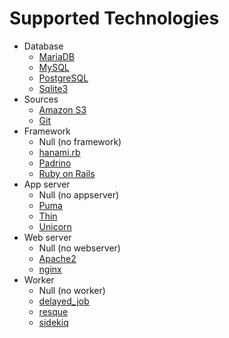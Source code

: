 # Supported Technologies

-  Database
    - [MariaDB](https://mariadb.org/)
    - [MySQL](https://www.mysql.com/)
    - [PostgreSQL](https://www.postgresql.org/)
    - [Sqlite3](https://www.sqlite.org/)
- Sources
    - [Amazon S3](https://aws.amazon.com/s3/)
    - [Git](https://git-scm.com/)
- Framework
    - Null (no framework)
    - [hanami.rb](http://hanamirb.org/)
    - [Padrino](http://padrinorb.com/)
    - [Ruby on Rails](http://rubyonrails.org/)
- App server
    - Null (no appserver)
    - [Puma](http://puma.io/)
    - [Thin](http://code.macournoyer.com/thin/)
    - [Unicorn](https://unicorn.bogomips.org/)
- Web server
    - Null (no webserver)
    - [Apache2](https://httpd.apache.org/)
    - [nginx](https://nginx.org/)
- Worker
    - Null (no worker)
    - [delayed_job](https://github.com/collectiveidea/delayed_job)
    - [resque](https://github.com/resque/resque)
    - [sidekiq](http://sidekiq.org/)
